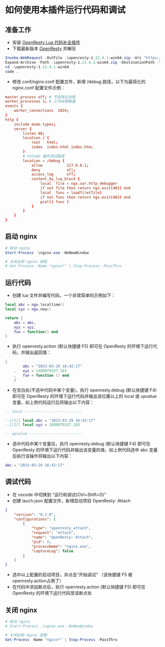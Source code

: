 
# 如何使用本插件运行代码和调试

## 准备工作

* 安装 [OpenResty Lua 代码补全插件](https://marketplace.visualstudio.com/items?itemName=killsen.openresty-vsce)
* 下载最新版本 [OpenResty](https://openresty.org/cn/download.html) 并解压

```PowerShell
Invoke-WebRequest -OutFile .\openresty-1.21.4.1-win64.zip -Uri "https://openresty.org/download/openresty-1.21.4.1-win64.zip"
Expand-Archive -Path .\openresty-1.21.4.1-win64.zip -DestinationPath .\ -Force
cd .\openresty-1.21.4.1-win64
code .
```

* 修改 conf/nginx.conf 配置文件，新增 /debug 路径，以下为最简化的 nginx.conf 配置文件示例：
```conf
master_process off; # 不启用主进程
worker_processes 1; # 工作进程数量
events {
    worker_connections  1024;
}
http {
    include mime.types;
    server {
        listen 80;
        location / {
            root   html;
            index  index.html index.htm;
        }
        # VsCode 插件调试路径
        location = /debug {
            allow           127.0.0.1;
            deny            all;
            access_log      off;
            content_by_lua_block {
                local  file = ngx.var.http_debugger
                if not file then return ngx.exit(403) end
                local  func = loadfile(file)
                if not func then return ngx.exit(403) end
                pcall( func )
            }
        }
    }
}
```

## 启动 nginx

```PowerShell
# 启动 nginx
Start-Process .\nginx.exe -NoNewWindow

# 关闭全部 nginx 进程
# Get-Process -Name "nginx*" | Stop-Process -PassThru
```

## 运行代码

* 创建 lua 文件并编写代码，一个非常简单的示例如下：

```lua
local abc = ngx.localtime()
local xyz = ngx.now()

return {
    abc = abc,
    xyz = xyz,
    fun = function() end
}
```

* 执行 openresty.action (默认快捷键 F5) 即可在 OpenResty 的环境下运行代码，并输出返回值：

```lua
{
        abc = "2023-03-29 16:42:17"
    ,   xyz = 1680079337.193
    ,   fun = function () end
    }
```

* 在空白处(不选中代码中某个变量)，执行 openresty.debug (默认快捷键 F4) 即可在 OpenResty 的环境下运行代码并输出该位置以上的 local 或 upvalue 变量，如上例代码运行后将输出以下内容：

```lua
-- local --------------------------

--[[1]] local abc = "2023-03-29 16:42:17"
--[[2]] local xyz = 1680079337.193

-- upvalue ------------------------
```

* 选中代码中某个变量后，执行 openresty.debug (默认快捷键 F4) 即可在 OpenResty 的环境下运行代码并输出该变量的值，如上例代码选中 abc 变量后执行该操作将输出以下内容：

```lua
abc = "2023-03-29 16:42:17"
```

## 调试代码

* 在 vscode 中切换到 “运行和调试(Ctrl+Shift+D)”
* 创建 lauch.json 配置文件，新增启动项目 OpenResty: Attach

```json
{
    "version": "0.2.0",
    "configurations": [
        {
            "type": "openresty_attach",
            "request": "attach",
            "name": "OpenResty: Attach",
            "pid": 0,
            "processName": "nginx.exe",
            "captureLog": false
        }
    ]
}
```

* 选中以上配置的启动项目，并点击“开始调试” （该快捷键 F5 被 openresty.action占用了）
* 在代码中添加断点后，执行 openresty.action (默认快捷键 F5) 即可在 OpenResty 的环境下运行代码至该断点处

## 关闭 nginx

```PowerShell
# 启动 nginx
# Start-Process .\nginx.exe -NoNewWindow

# 关闭全部 nginx 进程
Get-Process -Name "nginx*" | Stop-Process -PassThru
```

